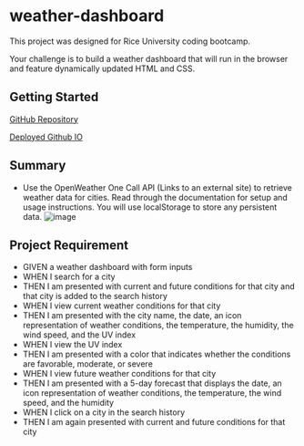 # weather-dashboard
This project was designed for Rice University coding bootcamp.

Your challenge is to build a weather dashboard that will run in the browser and feature dynamically updated HTML and CSS.

## Getting Started
[GitHub Repository](https://github.com/wangjiayususan/weather-dashboard)

[Deployed Github IO](https://wangjiayususan.github.io/weather-dashboard/)

## Summary
- Use the OpenWeather One Call API (Links to an external site) to retrieve weather data for cities. Read through the documentation for setup and usage instructions. You will use localStorage to store any persistent data.
![image](https://user-images.githubusercontent.com/93291904/148723663-f9ee5fb8-3332-4cbd-8eb6-b9db0a4a55fe.png)

## Project Requirement
- GIVEN a weather dashboard with form inputs
- WHEN I search for a city
- THEN I am presented with current and future conditions for that city and that city is added to the search history
- WHEN I view current weather conditions for that city
- THEN I am presented with the city name, the date, an icon representation of weather conditions, the temperature, the humidity, the wind speed, and the UV index
- WHEN I view the UV index
- THEN I am presented with a color that indicates whether the conditions are favorable, moderate, or severe
- WHEN I view future weather conditions for that city
- THEN I am presented with a 5-day forecast that displays the date, an icon representation of weather conditions, the temperature, the wind speed, and the humidity
- WHEN I click on a city in the search history
- THEN I am again presented with current and future conditions for that city
